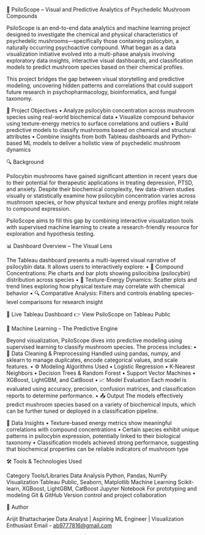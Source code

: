 🌿 PsiloScope – Visual and Predictive Analytics of Psychedelic Mushroom Compounds

PsiloScope is an end-to-end data analytics and machine learning project designed to investigate the chemical and physical characteristics of psychedelic mushrooms—specifically those containing psilocybin, a naturally occurring psychoactive compound. What began as a data visualization initiative evolved into a multi-phase analysis involving exploratory data insights, interactive visual dashboards, and classification models to predict mushroom species based on their chemical profiles.

This project bridges the gap between visual storytelling and predictive modeling, uncovering hidden patterns and correlations that could support future research in psychopharmacology, bioinformatics, and fungal taxonomy.



🎯 Project Objectives
	•	Analyze psilocybin concentration across mushroom species using real-world biochemical data
	•	Visualize compound behavior using texture-energy metrics to surface correlations and outliers
	•	Build predictive models to classify mushrooms based on chemical and structural attributes
	•	Combine insights from both Tableau dashboards and Python-based ML models to deliver a holistic view of psychedelic mushroom dynamics



🔍 Background

Psilocybin mushrooms have gained significant attention in recent years due to their potential for therapeutic applications in treating depression, PTSD, and anxiety. Despite their biochemical complexity, few data-driven studies visually or statistically examine how psilocybin concentration varies across mushroom species, or how physical texture and energy profiles might relate to compound expression.

PsiloScope aims to fill this gap by combining interactive visualization tools with supervised machine learning to create a research-friendly resource for exploration and hypothesis testing.



📊 Dashboard Overview – The Visual Lens

The Tableau dashboard presents a multi-layered visual narrative of psilocybin data. It allows users to interactively explore:
	•	🧬 Compound Concentrations: Pie charts and bar plots showing psilocibina (psilocybin) distribution across species
	•	🔄 Texture-Energy Dynamics: Scatter plots and trend lines exploring how physical texture may correlate with chemical behavior
	•	🔍 Comparative Analysis: Filters and controls enabling species-level comparisons for research insight

🔗 Live Tableau Dashboard
👉 View PsiloScope on Tableau Public



🤖 Machine Learning – The Predictive Engine

Beyond visualization, PsiloScope dives into predictive modeling using supervised learning to classify mushroom species. The process includes:
	•	🧹 Data Cleaning & Preprocessing
Handled using pandas, numpy, and sklearn to manage duplicates, encode categorical values, and scale features.
	•	⚙️ Modeling Algorithms Used
	•	Logistic Regression
	•	K-Nearest Neighbors
	•	Decision Trees & Random Forest
	•	Support Vector Machines
	•	XGBoost, LightGBM, and CatBoost
	•	📈 Model Evaluation
Each model is evaluated using accuracy, precision, confusion matrices, and classification reports to determine performance.
	•	📤 Output
The models effectively predict mushroom species based on a variety of biochemical inputs, which can be further tuned or deployed in a classification pipeline.



🧪 Data Insights
	•	Texture-based energy metrics show meaningful correlations with compound concentrations
	•	Certain species exhibit unique patterns in psilocybin expression, potentially linked to their biological taxonomy
	•	Classification models achieved strong performance, suggesting that biochemical properties can be reliable indicators of mushroom type



🛠 Tools & Technologies Used

Category	Tools/Libraries
Data Analysis	Python, Pandas, NumPy
Visualization	Tableau Public, Seaborn, Matplotlib
Machine Learning	Scikit-learn, XGBoost, LightGBM, CatBoost
Jupyter Notebook	For prototyping and modeling
Git & GitHub	Version control and project collaboration



👤 Author

Arijit Bhattacharjee
Data Analyst | Aspiring ML Engineer | Visualization Enthusiast
Email - ab9777816@gmail.com 

